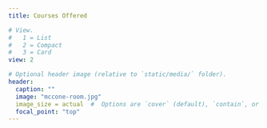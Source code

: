 ```yaml
---
title: Courses Offered

# View.
#   1 = List
#   2 = Compact
#   3 = Card
view: 2

# Optional header image (relative to `static/media/` folder).
header:
  caption: ""
  image: "mccone-room.jpg"
  image_size = actual  #  Options are `cover` (default), `contain`, or `actual` size.
  focal_point: "top"
---
```


